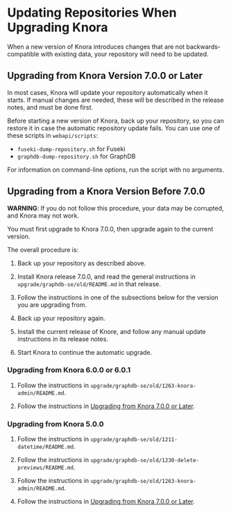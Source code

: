 <!---
Copyright © 2015-2021 Data and Service Center for the Humanities (DaSCH)

This file is part of DSP — DaSCH Service Platform.

DSP is free software: you can redistribute it and/or modify
it under the terms of the GNU Affero General Public License as published
by the Free Software Foundation, either version 3 of the License, or
(at your option) any later version.

DSP is distributed in the hope that it will be useful,
but WITHOUT ANY WARRANTY; without even the implied warranty of
MERCHANTABILITY or FITNESS FOR A PARTICULAR PURPOSE.  See the
GNU Affero General Public License for more details.

You should have received a copy of the GNU Affero General Public
License along with DSP. If not, see <http://www.gnu.org/licenses/>.
-->

# Updating Repositories When Upgrading Knora

When a new version of Knora introduces changes that are not backwards-compatible
with existing data, your repository will need to be updated.

## Upgrading from Knora Version 7.0.0 or Later

In most cases, Knora will update your repository automatically when it starts. If
manual changes are needed, these will be described in the release notes, and must be
done first.

Before starting a new version of Knora, back up your repository, so you can restore it
in case the automatic repository update fails. You can use one of these scripts
in `webapi/scripts`:

- `fuseki-dump-repository.sh` for Fuseki
- `graphdb-dump-repository.sh` for GraphDB


For information on command-line options, run the script with no arguments.

## Upgrading from a Knora Version Before 7.0.0

**WARNING**: If you do not follow this procedure, your data may be
corrupted, and Knora may not work.

You must first upgrade to Knora 7.0.0, then upgrade again to the current
version.

The overall procedure is:

1. Back up your repository as described above.

2. Install Knora release 7.0.0, and read the general instructions in
   `upgrade/graphdb-se/old/README.md` in that release.
   
3. Follow the instructions in one of the subsections below for the version you are
   upgrading from.
   
4. Back up your repository again.

5. Install the current release of Knore, and follow any manual update instructions
   in its release notes.
   
6. Start Knora to continue the automatic upgrade.

### Upgrading from Knora 6.0.0 or 6.0.1

1. Follow the instructions in `upgrade/graphdb-se/old/1263-knora-admin/README.md`.

2. Follow the instructions in
   [Upgrading from Knora 7.0.0 or Later](#upgrading-from-knora-7-0-0-or-later).

### Upgrading from Knora 5.0.0 

1. Follow the instructions in `upgrade/graphdb-se/old/1211-datetime/README.md`.

2. Follow the instructions in `upgrade/graphdb-se/old/1230-delete-previews/README.md`.

3. Follow the instructions in `upgrade/graphdb-se/old/1263-knora-admin/README.md`.

4. Follow the instructions in
   [Upgrading from Knora 7.0.0 or Later](#upgrading-from-knora-7-0-0-or-later).
